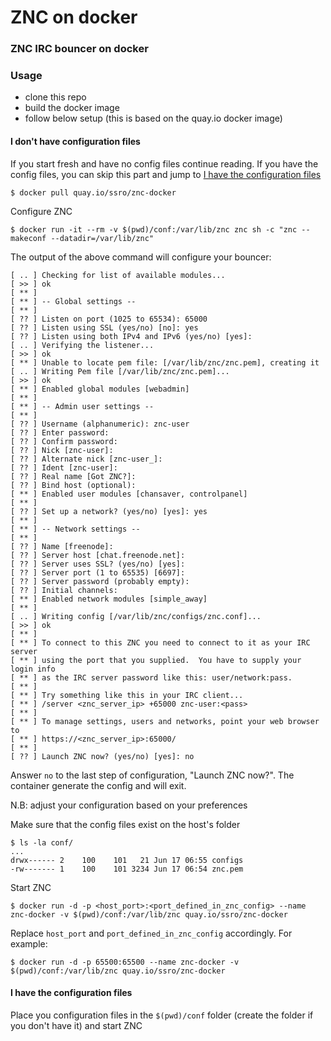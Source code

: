 # ZNC on docker

### ZNC IRC bouncer on docker

### Usage
 - clone this repo
 - build the docker image
 - follow below setup (this is based on the quay.io docker image)

#### I don't have configuration files

If you start fresh and have no config files continue reading. If you have the config files, you can skip this part and jump to [I have the configuration files](#i-have-the-configuration-files)

```
$ docker pull quay.io/ssro/znc-docker
```

Configure ZNC

```
$ docker run -it --rm -v $(pwd)/conf:/var/lib/znc znc sh -c "znc --makeconf --datadir=/var/lib/znc"
```

The output of the above command will configure your bouncer:

```
[ .. ] Checking for list of available modules...
[ >> ] ok
[ ** ]
[ ** ] -- Global settings --
[ ** ]
[ ?? ] Listen on port (1025 to 65534): 65000
[ ?? ] Listen using SSL (yes/no) [no]: yes
[ ?? ] Listen using both IPv4 and IPv6 (yes/no) [yes]:
[ .. ] Verifying the listener...
[ >> ] ok
[ ** ] Unable to locate pem file: [/var/lib/znc/znc.pem], creating it
[ .. ] Writing Pem file [/var/lib/znc/znc.pem]...
[ >> ] ok
[ ** ] Enabled global modules [webadmin]
[ ** ]
[ ** ] -- Admin user settings --
[ ** ]
[ ?? ] Username (alphanumeric): znc-user
[ ?? ] Enter password:
[ ?? ] Confirm password:
[ ?? ] Nick [znc-user]:
[ ?? ] Alternate nick [znc-user_]:
[ ?? ] Ident [znc-user]:
[ ?? ] Real name [Got ZNC?]:
[ ?? ] Bind host (optional):
[ ** ] Enabled user modules [chansaver, controlpanel]
[ ** ]
[ ?? ] Set up a network? (yes/no) [yes]: yes
[ ** ]
[ ** ] -- Network settings --
[ ** ]
[ ?? ] Name [freenode]:
[ ?? ] Server host [chat.freenode.net]:
[ ?? ] Server uses SSL? (yes/no) [yes]:
[ ?? ] Server port (1 to 65535) [6697]:
[ ?? ] Server password (probably empty):
[ ?? ] Initial channels:
[ ** ] Enabled network modules [simple_away]
[ ** ]
[ .. ] Writing config [/var/lib/znc/configs/znc.conf]...
[ >> ] ok
[ ** ]
[ ** ] To connect to this ZNC you need to connect to it as your IRC server
[ ** ] using the port that you supplied.  You have to supply your login info
[ ** ] as the IRC server password like this: user/network:pass.
[ ** ]
[ ** ] Try something like this in your IRC client...
[ ** ] /server <znc_server_ip> +65000 znc-user:<pass>
[ ** ]
[ ** ] To manage settings, users and networks, point your web browser to
[ ** ] https://<znc_server_ip>:65000/
[ ** ]
[ ?? ] Launch ZNC now? (yes/no) [yes]: no
```

Answer `no` to the last step of configuration, "Launch ZNC now?". The container generate the config and will exit.

N.B: adjust your configuration based on your preferences

Make sure that the config files exist on the host's folder

```
$ ls -la conf/
...
drwx------ 2    100    101   21 Jun 17 06:55 configs
-rw------- 1    100    101 3234 Jun 17 06:54 znc.pem
```

Start ZNC
```
$ docker run -d -p <host_port>:<port_defined_in_znc_config> --name znc-docker -v $(pwd)/conf:/var/lib/znc quay.io/ssro/znc-docker
```

Replace `host_port` and `port_defined_in_znc_config` accordingly. For example:

```
$ docker run -d -p 65500:65500 --name znc-docker -v $(pwd)/conf:/var/lib/znc quay.io/ssro/znc-docker
```


#### I have the configuration files

Place you configuration files in the `$(pwd)/conf` folder (create the folder if you don't have it) and  start ZNC
